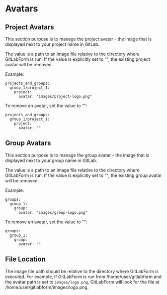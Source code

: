 # Avatars

## Project Avatars

This section purpose is to manage the project avatar - the image that is displayed next to your project name in GitLab.


The value is a path to an image file relative to the directory where GitLabForm is run. If the value is explicitly set to "", the existing project avatar will be removed.

Example:
```
projects_and_groups:
  group_1/project_1:
    project:
      avatar: "images/project-logo.png"
```

To remove an avatar, set the value to "":

```
projects_and_groups:
  group_1/project_1:
    project:
      avatar: ""
```

## Group Avatars
This section purpose is to manage the group avatar - the image that is displayed next to your group name in GitLab.


The value is a path to an image file relative to the directory where GitLabForm is run. If the value is explicitly set to "", the  existing group avatar will be removed.

Example:
```
groups:
  group_1:
    group:
      avatar: "images/group-logo.png"
```

To remove an avatar, set the value to "":
```
groups:
  group_1:
    group:
      avatar: ""
```

## File Location

The image file path should be relative to the directory where GitLabForm is executed. For example, if GitLabForm is run from /home/user/gitlabform and the avatar path is set to `images/logo.png`, GitLabForm will look for the file at /home/user/gitlabform/images/logo.png.
